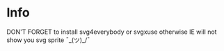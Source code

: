 # Info

DON'T FORGET to install svg4everybody or svgxuse otherwise IE will not show you svg sprite ¯\_(ツ)_/¯  